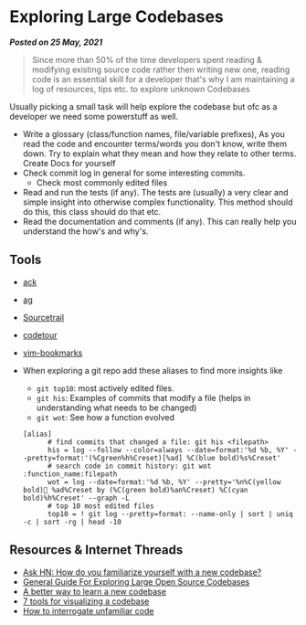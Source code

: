 # Exploring Large Codebases
**_Posted on 25 May, 2021_** 

> Since more than 50% of the time developers spent reading & modifying existing source code rather then writing new one, reading code is an essential skill for a developer that's why I am maintaining a log of resources, tips etc. to explore unknown Codebases

Usually picking a small task will help explore the codebase but ofc as a developer we need some powerstuff as well.
	
- Write a glossary (class/function names, file/variable prefixes), As you read the code and encounter terms/words you don't know, write them down. Try to explain what they mean and how they relate to other terms. Create Docs for yourself
- Check commit log in general for some interesting commits.
  - Check most commonly edited files
- Read and run the tests (if any). The tests are (usually) a very clear and simple insight into otherwise complex functionality. This method should do this, this class should do that etc.
- Read the documentation and comments (if any). This can really help you understand the how's and why's.


## Tools
- [ack](https://github.com/beyondgrep/ack3)
- [ag](https://github.com/ggreer/the_silver_searcher)
- [Sourcetrail](https://www.sourcetrail.com/)
- [codetour](https://aka.ms/codetour)
- [vim-bookmarks](https://github.com/MattesGroeger/vim-bookmarks)
- When exploring a git repo add these aliases to find more insights like 
  - `git top10`: most actively edited files.
  - `git his`: Examples of commits that modify a file (helps in understanding what needs to be changed)
  - `git wot`: See how a function evolved 

  ```
  [alias]
        # find commits that changed a file: git his <filepath>
        his = log --follow --color=always --date=format:'%d %b, %Y' --pretty=format:'(%Cgreen%h%Creset)[%ad] %C(blue bold)%s%Creset'
        # search code in commit history: git wot :function_name:filepath
        wot = log --date=format:'%d %b, %Y' --pretty='%n%C(yellow bold)📅️ %ad%Creset by (%C(green bold)%an%Creset) %C(cyan bold)%h%Creset' --graph -L
        # top 10 most edited files
        top10 = ! git log --pretty=format: --name-only | sort | uniq -c | sort -rg | head -10
  ```


## Resources & Internet Threads
- [Ask HN: How do you familiarize yourself with a new codebase?](https://news.ycombinator.com/item?id=9784008)
- [General Guide For Exploring Large Open Source Codebases](https://pncnmnp.github.io/blogs/oss-guide.html)
- [A better way to learn a new codebase](https://xdg.me/learn-a-new-codebase/)
- [7 tools for visualizing a codebase](https://lmy.medium.com/7-tools-for-visualizing-a-codebase-41b7cddb1a14)
- [How to interrogate unfamiliar code](https://stackoverflow.blog/2022/08/15/how-to-interrogate-unfamiliar-code/?utm_source=linkedin&utm_medium=social&utm_campaign=so-blog&utm_content=unfamiliar-code)
